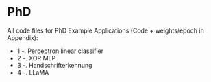 # PhD
All code files for PhD
Example Applications (Code + weights/epoch in Appendix):

- 1 -.	Perceptron linear classifier
- 2 -.	XOR MLP
- 3 -.	Handschrifterkennung
- 4 -.	LLaMA
